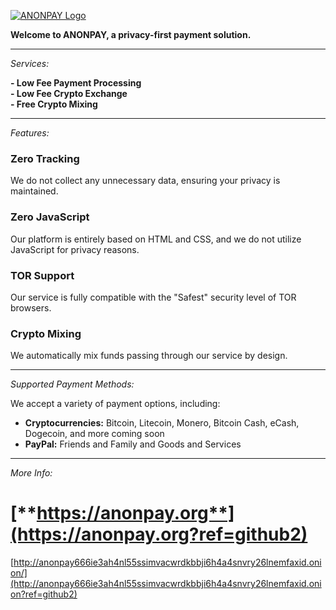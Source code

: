 [![ANONPAY Logo](https://anonpay.org/static/img/logow400.png)](https://anonpay.org)

**Welcome to ANONPAY, a privacy-first payment solution.**

---

*Services:*

**- Low Fee Payment Processing**  
**- Low Fee Crypto Exchange**  
**- Free Crypto Mixing**

---

*Features:*

### **Zero Tracking**
We do not collect any unnecessary data, ensuring your privacy is maintained.

### **Zero JavaScript**
Our platform is entirely based on HTML and CSS, and we do not utilize JavaScript for privacy reasons.

### **TOR Support**
Our service is fully compatible with the "Safest" security level of TOR browsers.

### **Crypto Mixing**
We automatically mix funds passing through our service by design.

---

*Supported Payment Methods:*

We accept a variety of payment options, including:

- **Cryptocurrencies:** Bitcoin, Litecoin, Monero, Bitcoin Cash, eCash, Dogecoin, and more coming soon
- **PayPal:** Friends and Family and Goods and Services

---

*More Info:*

# [**https://anonpay.org**](https://anonpay.org?ref=github2)  
[http://anonpay666ie3ah4nl55ssimvacwrdkbbji6h4a4snvry26lnemfaxid.onion/](http://anonpay666ie3ah4nl55ssimvacwrdkbbji6h4a4snvry26lnemfaxid.onion?ref=github2)
